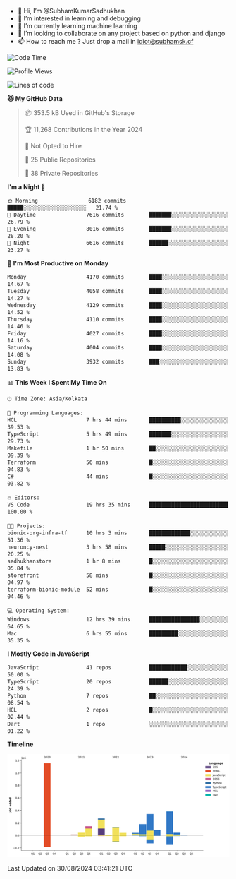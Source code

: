 - 👋 Hi, I’m @SubhamKumarSadhukhan
- 👀 I’m interested in learning and debugging
- 🌱 I’m currently learning machine learning
- 💞️ I’m looking to collaborate on any project based on python and django
- 📫 How to reach me ?
      Just drop a mail in idiot@subhamsk.cf

<!---
SubhamKumarSadhukhan/SubhamKumarSadhukhan is a ✨ special ✨ repository because its `README.md` (this file) appears on your GitHub profile.
You can click the Preview link to take a look at your changes.
--->


<!--START_SECTION:waka-->
![Code Time](http://img.shields.io/badge/Code%20Time-2%2C438%20hrs%2053%20mins-blue)

![Profile Views](http://img.shields.io/badge/Profile%20Views-0-blue)

![Lines of code](https://img.shields.io/badge/From%20Hello%20World%20I%27ve%20Written-2.9%20million%20lines%20of%20code-blue)

**🐱 My GitHub Data** 

> 📦 353.5 kB Used in GitHub's Storage 
 > 
> 🏆 11,268 Contributions in the Year 2024
 > 
> 🚫 Not Opted to Hire
 > 
> 📜 25 Public Repositories 
 > 
> 🔑 38 Private Repositories 
 > 
**I'm a Night 🦉** 

```text
🌞 Morning                6182 commits        █████░░░░░░░░░░░░░░░░░░░░   21.74 % 
🌆 Daytime                7616 commits        ███████░░░░░░░░░░░░░░░░░░   26.79 % 
🌃 Evening                8016 commits        ███████░░░░░░░░░░░░░░░░░░   28.20 % 
🌙 Night                  6616 commits        ██████░░░░░░░░░░░░░░░░░░░   23.27 % 
```
📅 **I'm Most Productive on Monday** 

```text
Monday                   4170 commits        ████░░░░░░░░░░░░░░░░░░░░░   14.67 % 
Tuesday                  4058 commits        ████░░░░░░░░░░░░░░░░░░░░░   14.27 % 
Wednesday                4129 commits        ████░░░░░░░░░░░░░░░░░░░░░   14.52 % 
Thursday                 4110 commits        ████░░░░░░░░░░░░░░░░░░░░░   14.46 % 
Friday                   4027 commits        ████░░░░░░░░░░░░░░░░░░░░░   14.16 % 
Saturday                 4004 commits        ████░░░░░░░░░░░░░░░░░░░░░   14.08 % 
Sunday                   3932 commits        ███░░░░░░░░░░░░░░░░░░░░░░   13.83 % 
```


📊 **This Week I Spent My Time On** 

```text
🕑︎ Time Zone: Asia/Kolkata

💬 Programming Languages: 
HCL                      7 hrs 44 mins       ██████████░░░░░░░░░░░░░░░   39.53 % 
TypeScript               5 hrs 49 mins       ███████░░░░░░░░░░░░░░░░░░   29.73 % 
Makefile                 1 hr 50 mins        ██░░░░░░░░░░░░░░░░░░░░░░░   09.39 % 
Terraform                56 mins             █░░░░░░░░░░░░░░░░░░░░░░░░   04.83 % 
C#                       44 mins             █░░░░░░░░░░░░░░░░░░░░░░░░   03.82 % 

🔥 Editors: 
VS Code                  19 hrs 35 mins      █████████████████████████   100.00 % 

🐱‍💻 Projects: 
bionic-org-infra-tf      10 hrs 3 mins       █████████████░░░░░░░░░░░░   51.36 % 
neuroncy-nest            3 hrs 58 mins       █████░░░░░░░░░░░░░░░░░░░░   20.25 % 
sadhukhanstore           1 hr 8 mins         █░░░░░░░░░░░░░░░░░░░░░░░░   05.84 % 
storefront               58 mins             █░░░░░░░░░░░░░░░░░░░░░░░░   04.97 % 
terraform-bionic-module  52 mins             █░░░░░░░░░░░░░░░░░░░░░░░░   04.46 % 

💻 Operating System: 
Windows                  12 hrs 39 mins      ████████████████░░░░░░░░░   64.65 % 
Mac                      6 hrs 55 mins       █████████░░░░░░░░░░░░░░░░   35.35 % 
```

**I Mostly Code in JavaScript** 

```text
JavaScript               41 repos            ████████████░░░░░░░░░░░░░   50.00 % 
TypeScript               20 repos            ██████░░░░░░░░░░░░░░░░░░░   24.39 % 
Python                   7 repos             ██░░░░░░░░░░░░░░░░░░░░░░░   08.54 % 
HCL                      2 repos             █░░░░░░░░░░░░░░░░░░░░░░░░   02.44 % 
Dart                     1 repo              ░░░░░░░░░░░░░░░░░░░░░░░░░   01.22 % 
```



**Timeline**

![Lines of Code chart](https://raw.githubusercontent.com/SubhamKumarSadhukhan/SubhamKumarSadhukhan/main/assets/bar_graph.png)


 Last Updated on 30/08/2024 03:41:21 UTC
<!--END_SECTION:waka-->
